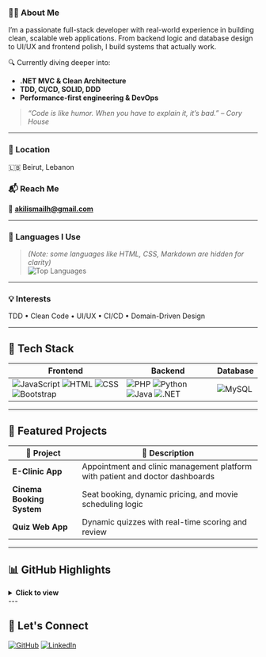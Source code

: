 ### 👨‍💻 About Me

I’m a passionate full-stack developer with real-world experience in building clean, scalable web applications. From backend logic and database design to UI/UX and frontend polish, I build systems that actually work.

🔍 Currently diving deeper into:
- **.NET MVC & Clean Architecture**
- **TDD, CI/CD, SOLID, DDD**
- **Performance-first engineering & DevOps**

> _“Code is like humor. When you have to explain it, it’s bad.” – Cory House_

---

### 📍 Location  
🇱🇧 Beirut, Lebanon  

### 📬 Reach Me  
📧 **akilismailh@gmail.com**

---

### 🧠 Languages I Use  
> *(Note: some languages like HTML, CSS, Markdown are hidden for clarity)*  
![Top Languages](https://github-readme-stats.vercel.app/api/top-langs/?username=Akil-Ismail&layout=compact&theme=tokyonight&hide=html,css,markdown)

---

### 💡 Interests  
TDD • Clean Code • UI/UX • CI/CD • Domain-Driven Design

---

## 🔧 Tech Stack

| Frontend | Backend | Database |
|----------|---------|----------|
| ![JavaScript](https://img.shields.io/badge/JavaScript-F7DF1E?logo=javascript&logoColor=black) ![HTML](https://img.shields.io/badge/HTML5-E34F26?logo=html5&logoColor=white) ![CSS](https://img.shields.io/badge/CSS3-1572B6?logo=css3&logoColor=white) ![Bootstrap](https://img.shields.io/badge/Bootstrap-563D7C?logo=bootstrap&logoColor=white) | ![PHP](https://img.shields.io/badge/PHP-777BB4?logo=php&logoColor=white) ![Python](https://img.shields.io/badge/Python-3776AB?logo=python&logoColor=white) ![Java](https://img.shields.io/badge/Java-007396?logo=java&logoColor=white) ![.NET](https://img.shields.io/badge/.NET-512BD4?logo=dotnet&logoColor=white) | ![MySQL](https://img.shields.io/badge/MySQL-4479A1?logo=mysql&logoColor=white) |

---

## 🌟 Featured Projects

| 🚀 Project | 📝 Description |
|-----------|----------------|
| **E-Clinic App** | Appointment and clinic management platform with patient and doctor dashboards |
| **Cinema Booking System** | Seat booking, dynamic pricing, and movie scheduling logic |
| **Quiz Web App** | Dynamic quizzes with real-time scoring and review |

---

## 📊 GitHub Highlights

<details>
  <summary><b>Click to view</b></summary>
  <br />
  <img src="https://github-readme-stats.vercel.app/api?username=Akil-Ismail&show_icons=true&count_private=true&title_color=0891b2&text_color=ffffff&icon_color=0891b2&bg_color=1c1917" />
  <br />
  <img src="https://github-readme-streak-stats.herokuapp.com/?user=Akil-Ismail&theme=dark" />
  <br />
  <img src="https://github-readme-stats.vercel.app/api/top-langs/?username=Akil-Ismail&langs_count=10&title_color=0891b2&text_color=ffffff&icon_color=0891b2&bg_color=1c1917&hide_border=true&locale=en&custom_title=Top%20Languages" />
</details>
---

## 🤝 Let's Connect

[![GitHub](https://img.shields.io/badge/GitHub-181717?logo=github&logoColor=white)](https://github.com/Akil-Ismail)
[![LinkedIn](https://img.shields.io/badge/LinkedIn-0A66C2?logo=linkedin&logoColor=white)](https://linkedin.com/in/Akil-Ismail)
